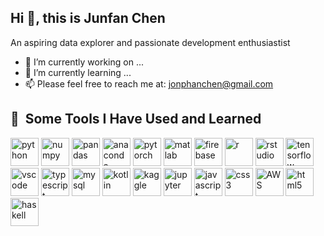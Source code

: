 <h2> Hi 👋, this is Junfan Chen </h2>

An aspiring data explorer and passionate development enthusiastist

- 🔭 I’m currently working on ...
- 🌱 I’m currently learning ...
- 📫 Please feel free to reach me at: jonphanchen@gmail.com

<h2> 🚀 &nbsp;Some Tools I Have Used and Learned</h2>
<p align="left">
  <a href="https://www.python.org/" target="_blank" rel="noreferrer"><img src="https://cdn.jsdelivr.net/gh/devicons/devicon/icons/python/python-original.svg" alt="python" width="45" height="45"/></a> 
  <a href="https://numpy.org/" target="_blank" rel="noreferrer"><img src="https://cdn.jsdelivr.net/gh/devicons/devicon/icons/numpy/numpy-original.svg" alt="numpy" width="45" height="45"/></a>  
  <a href="https://pandas.pydata.org/" target="_blank" rel="noreferrer"><img src="https://cdn.jsdelivr.net/gh/devicons/devicon/icons/pandas/pandas-original.svg" alt="pandas" width="45" height="45"/></a>
  <a href="https://www.anaconda.com/" target="_blank" rel="noreferrer"><img src="https://cdn.jsdelivr.net/gh/devicons/devicon/icons/anaconda/anaconda-original.svg" alt="anaconda" width="45" height="45"/></a>

  
  <img src="https://cdn.jsdelivr.net/gh/devicons/devicon/icons/pytorch/pytorch-original.svg" alt="pytorch" width="45" height="45"/>
  
  <img src="https://cdn.jsdelivr.net/gh/devicons/devicon/icons/matlab/matlab-original.svg" alt="matlab" width="45" height="45"/>
  
  <img src="https://cdn.jsdelivr.net/gh/devicons/devicon/icons/firebase/firebase-plain.svg" alt="firebase" width="45" height="45"/>
  
  <img src="https://cdn.jsdelivr.net/gh/devicons/devicon/icons/r/r-original.svg" alt="r" width="45" height="45"/>
  
  <img src="https://cdn.jsdelivr.net/gh/devicons/devicon/icons/rstudio/rstudio-original.svg" alt="rstudio" width="45" height="45"/>
  
  <img src="https://cdn.jsdelivr.net/gh/devicons/devicon/icons/tensorflow/tensorflow-original.svg" alt="tensorflow" width="45" height="45"/>
  
  <img src="https://cdn.jsdelivr.net/gh/devicons/devicon/icons/vscode/vscode-original.svg" alt="vscode" width="45" height="45"/>
  
  <img src="https://cdn.jsdelivr.net/gh/devicons/devicon/icons/typescript/typescript-plain.svg" alt="typescript" width="45" height="45"/>
  
  <img src="https://cdn.jsdelivr.net/gh/devicons/devicon/icons/mysql/mysql-original.svg" alt="mysql" width="45" height="45"/>
  
  <img src="https://cdn.jsdelivr.net/gh/devicons/devicon/icons/kotlin/kotlin-original.svg" alt="kotlin" width="45" height="45"/>
  
  <img src="https://cdn.jsdelivr.net/gh/devicons/devicon/icons/kaggle/kaggle-original.svg" alt="kaggle" width="45" height="45"/>
  
  <img src="https://cdn.jsdelivr.net/gh/devicons/devicon/icons/jupyter/jupyter-original.svg" alt="jupyter" width="45" height="45"/>
  
  <img src="https://cdn.jsdelivr.net/gh/devicons/devicon/icons/javascript/javascript-original.svg" alt="javascript" width="45" height="45"/>
  
  <img src="https://cdn.jsdelivr.net/gh/devicons/devicon/icons/css3/css3-original.svg" alt="css3" width="45" height="45"/>
  
  <img src="https://cdn.jsdelivr.net/gh/devicons/devicon/icons/amazonwebservices/amazonwebservices-original.svg" alt="AWS" width="45" height="45"/>
  
  <img src="https://cdn.jsdelivr.net/gh/devicons/devicon/icons/html5/html5-original.svg" alt="html5" width="45" height="45"/>
  
  <img src="https://cdn.jsdelivr.net/gh/devicons/devicon/icons/haskell/haskell-original.svg" alt="haskell" width="45" height="45"/>

</p>


<!--
**JonphanChan/JonphanChan** is a ✨ _special_ ✨ repository because its `README.md` (this file) appears on your GitHub profile.

Here are some ideas to get you started:

- 📫 Please feel free to reach me at: jonphanchen@gmail.com



💪 I’m currently working on @SpringSecurity and @AI_powered_tools

💻 Visit my personal website. Help me improve it here.

👨🏻‍💻 Message me on LinkedIn https://www.linkedin.com/in/ruikang-guo-540742102/

📫 Reach me at leokwok1997@hotmail.com

📄 My resume tells you my experiences

📸 Fun fact I am a hobbyist landscape photographer. Check out my gallery here


- 🔭 I’m currently working on ...
- 🌱 I’m currently learning ...
- 👯 I’m looking to collaborate on ...
- 🤔 I’m looking for help with ...
- 💬 Ask me about ...
- 📫 How to reach me: ...
- 😄 Pronouns: ...
- ⚡ Fun fact: ...


- 🐧 前大厂全栈攻城狮，腾讯云开发高级布道师，全网百万粉编程知识博主，自主创业中
- 👨‍💻 经历：<a href="https://www.bilibili.com/read/cv11481506" target="_blank">关于我，19 线程序员小 UP</a>
- 🏡 作品：<a href="https://github.com/liyupi/code-nav" target="_blank">编程导航</a> | <a href="https://github.com/liyupi/sql-father-frontend-public" target="_blank">SQL之父</a> | <a href="https://github.com/liyupi/yuindex" target="_blank">极客范主页</a> | <a href="https://github.com/liyupi/sql-generator" target="_blank">SQL生成器</a> | <a href="https://github.com/liyupi/mianshiya" target="_blank">面试鸭</a> | <a href="https://github.com/liyupi/free-programming-resources" target="_blank">免费编程资源大全</a> | <a href="https://github.com/liyupi/free-programming-resources" target="_blank">求星星 ✨</a>
- 🌱 干货：<a href="https://636f-codenav-8grj8px727565176-1256524210.tcb.qcloud.la/yupi_wechat.png" target="_blank">公众号『 程序员鱼皮 』</a>
- 😺 视频：<a href="https://space.bilibili.com/12890453" target="_blank">B站 程序员鱼皮</a> | 抖音 coder_yupi
- 💬 原创项目教程：<a href="https://github.com/liyupi/yuapi-backend-public" target="_blank">API开放平台</a> | <a href="https://github.com/liyupi/yuso-backend-public" target="_blank">聚合搜索平台</a> | <a href="https://github.com/liyupi/yupao-backend-public" target="_blank">伙伴匹配系统</a> | <a href="https://github.com/liyupi/user-center-backend-public" target="_blank">用户中心</a>
- 👭 我的编程知识星球：<a target="_blank" href="https://yupi.icu">帮你学编程、做项目的圈子，可以向我 1 对 1 提问</a>
- 🤖 自研 AI 助手：<a target="_blank" href="https://www.yucongming.com">鱼聪明 AI</a>



<h4 align="left">My GitHub Overview</h4>
<p align="left">
</p>

<p align="left"> <a href="https://github.com/ryo-ma/github-profile-trophy"><img src="https://github-profile-trophy.vercel.app/?username=leokwo&theme=darkhub&no-frame=false&margin-w=15&margin-h=10&row=1" alt="leokwo" /></a> </p>

<h4 align="left">Languages and Tools</h4>
<p align="left"> <a href="https://developer.android.com" target="_blank" rel="noreferrer"> <img src="https://raw.githubusercontent.com/devicons/devicon/master/icons/android/android-original-wordmark.svg" alt="android" width="40" height="40"/> </a> <a href="https://getbootstrap.com" target="_blank" rel="noreferrer"> <img src="https://raw.githubusercontent.com/devicons/devicon/master/icons/bootstrap/bootstrap-plain-wordmark.svg" alt="bootstrap" width="40" height="40"/> </a> <a href="https://www.w3schools.com/cpp/" target="_blank" rel="noreferrer"> <img src="https://raw.githubusercontent.com/devicons/devicon/master/icons/cplusplus/cplusplus-original.svg" alt="cplusplus" width="40" height="40"/> </a> <a href="https://www.w3schools.com/css/" target="_blank" rel="noreferrer"> <img src="https://raw.githubusercontent.com/devicons/devicon/master/icons/css3/css3-original-wordmark.svg" alt="css3" width="40" height="40"/> </a> <a href="https://www.docker.com/" target="_blank" rel="noreferrer"> <img src="https://raw.githubusercontent.com/devicons/devicon/master/icons/docker/docker-original-wordmark.svg" alt="docker" width="40" height="40"/> </a> <a href="https://expressjs.com" target="_blank" rel="noreferrer"> <img src="https://raw.githubusercontent.com/devicons/devicon/master/icons/express/express-original-wordmark.svg" alt="express" width="40" height="40"/> </a> <a href="https://www.figma.com/" target="_blank" rel="noreferrer"> <img src="https://www.vectorlogo.zone/logos/figma/figma-icon.svg" alt="figma" width="40" height="40"/> </a> <a href="https://git-scm.com/" target="_blank" rel="noreferrer"> <img src="https://www.vectorlogo.zone/logos/git-scm/git-scm-icon.svg" alt="git" width="40" height="40"/> </a> <a href="https://www.haskell.org/" target="_blank" rel="noreferrer"> <img src="https://upload.wikimedia.org/wikipedia/commons/1/1c/Haskell-Logo.svg" alt="haskell" width="40" height="40"/> </a> <a href="https://www.w3.org/html/" target="_blank" rel="noreferrer"> <img src="https://raw.githubusercontent.com/devicons/devicon/master/icons/html5/html5-original-wordmark.svg" alt="html5" width="40" height="40"/> </a> <a href="https://www.adobe.com/in/products/illustrator.html" target="_blank" rel="noreferrer"> <img src="https://www.vectorlogo.zone/logos/adobe_illustrator/adobe_illustrator-icon.svg" alt="illustrator" width="40" height="40"/> </a> <a href="https://www.java.com" target="_blank" rel="noreferrer"> <img src="https://raw.githubusercontent.com/devicons/devicon/master/icons/java/java-original.svg" alt="java" width="40" height="40"/> </a> <a href="https://developer.mozilla.org/en-US/docs/Web/JavaScript" target="_blank" rel="noreferrer"> <img src="https://raw.githubusercontent.com/devicons/devicon/master/icons/javascript/javascript-original.svg" alt="javascript" width="40" height="40"/> </a> <a href="https://kotlinlang.org" target="_blank" rel="noreferrer"> <img src="https://www.vectorlogo.zone/logos/kotlinlang/kotlinlang-icon.svg" alt="kotlin" width="40" height="40"/> </a> <a href="https://www.mongodb.com/" target="_blank" rel="noreferrer"> <img src="https://raw.githubusercontent.com/devicons/devicon/master/icons/mongodb/mongodb-original-wordmark.svg" alt="mongodb" width="40" height="40"/> </a> <a href="https://www.mysql.com/" target="_blank" rel="noreferrer"> <img src="https://raw.githubusercontent.com/devicons/devicon/master/icons/mysql/mysql-original-wordmark.svg" alt="mysql" width="40" height="40"/> </a> <a href="https://nodejs.org" target="_blank" rel="noreferrer"> <img src="https://raw.githubusercontent.com/devicons/devicon/master/icons/nodejs/nodejs-original-wordmark.svg" alt="nodejs" width="40" height="40"/> </a> <a href="https://pandas.pydata.org/" target="_blank" rel="noreferrer"> <img src="https://raw.githubusercontent.com/devicons/devicon/2ae2a900d2f041da66e950e4d48052658d850630/icons/pandas/pandas-original.svg" alt="pandas" width="40" height="40"/> </a> <a href="https://www.photoshop.com/en" target="_blank" rel="noreferrer"> <img src="https://raw.githubusercontent.com/devicons/devicon/master/icons/photoshop/photoshop-line.svg" alt="photoshop" width="40" height="40"/> </a> <a href="https://postman.com" target="_blank" rel="noreferrer"> <img src="https://www.vectorlogo.zone/logos/getpostman/getpostman-icon.svg" alt="postman" width="40" height="40"/> </a> <a href="https://www.python.org" target="_blank" rel="noreferrer"> <img src="https://raw.githubusercontent.com/devicons/devicon/master/icons/python/python-original.svg" alt="python" width="40" height="40"/> </a> <a href="https://reactjs.org/" target="_blank" rel="noreferrer"> <img src="https://raw.githubusercontent.com/devicons/devicon/master/icons/react/react-original-wordmark.svg" alt="react" width="40" height="40"/> </a> <a href="https://redux.js.org" target="_blank" rel="noreferrer"> <img src="https://raw.githubusercontent.com/devicons/devicon/master/icons/redux/redux-original.svg" alt="redux" width="40" height="40"/> </a> <a href="https://sass-lang.com" target="_blank" rel="noreferrer"> <img src="https://raw.githubusercontent.com/devicons/devicon/master/icons/sass/sass-original.svg" alt="sass" width="40" height="40"/> </a> <a href="https://scikit-learn.org/" target="_blank" rel="noreferrer"> <img src="https://upload.wikimedia.org/wikipedia/commons/0/05/Scikit_learn_logo_small.svg" alt="scikit_learn" width="40" height="40"/> </a> <a href="https://www.sketch.com/" target="_blank" rel="noreferrer"> <img src="https://www.vectorlogo.zone/logos/sketchapp/sketchapp-icon.svg" alt="sketch" width="40" height="40"/> </a> <a href="https://spring.io/" target="_blank" rel="noreferrer"> <img src="https://www.vectorlogo.zone/logos/springio/springio-icon.svg" alt="spring" width="40" height="40"/> </a> <a href="https://www.tensorflow.org" target="_blank" rel="noreferrer"> <img src="https://www.vectorlogo.zone/logos/tensorflow/tensorflow-icon.svg" alt="tensorflow" width="40" height="40"/> </a> <a href="https://www.typescriptlang.org/" target="_blank" rel="noreferrer"> <img src="https://raw.githubusercontent.com/devicons/devicon/master/icons/typescript/typescript-original.svg" alt="typescript" width="40" height="40"/> </a> </p>



-->
